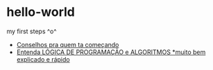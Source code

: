 # hello-world
my first steps ^o^

- [Conselhos pra quem ta começando](https://www.youtube.com/watch?v=byxkMq0w9B4)
- [Entenda LÓGICA DE PROGRAMAÇÃO e ALGORITMOS *muito bem explicado e rápido](https://www.youtube.com/watch?v=JaTf3dhx464)
